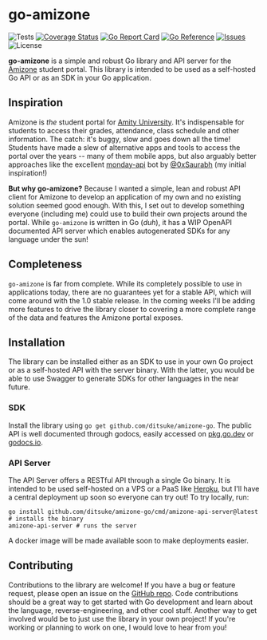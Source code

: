 # go-amizone

![Tests](https://img.shields.io/github/workflow/status/ditsuke/go-amizone/tests?label=tests&logo=github)
[![Coverage Status](https://img.shields.io/coveralls/github/ditsuke/go-amizone?logo=coveralls)][coveralls]
[![Go Report Card](https://goreportcard.com/badge/github.com/ditsuke/go-amizone?style=flat)][go-report-card]
[![Go Reference](https://pkg.go.dev/badge/github.com/ditsuke/go-amizone.svg)][go-reference]
[![Issues](https://img.shields.io/github/issues/ditsuke/go-amizone?logo=github)][issues]
![License](https://img.shields.io/github/license/ditsuke/go-amizone)

**go-amizone** is a simple and robust Go library and API server for the [Amizone](https://s.amizone.net) student portal.
This library is intended to be used as a self-hosted Go API or as an SDK in your Go application.

## Inspiration

Amizone is _the_ student portal for [Amity University](https://www.amity.edu/). It's indispensable for students to
access their grades, attendance, class schedule and other information. The catch: it's buggy, slow and goes down all the
time! Students have made a slew of alternative apps and tools to access the portal over the years -- many of them mobile
apps, but also arguably better approaches like the excellent [monday-api][monday-api] bot by [@0xSaurabh][0xSaurabh]
(my initial inspiration!)

**But why go-amizone?** Because I wanted a simple, lean and robust API client for Amizone to develop an application
of my own and no existing solution seemed good enough. With this, I set out to develop something everyone (including me)
could use to build their own projects around the portal. While `go-amizone` is written in Go (_duh_), it has a WIP
OpenAPI documented API server which enables autogenerated SDKs for any language under the sun!

## Completeness

`go-amizone` is far from complete. While its completely possible to use in applications today, there are no
guarantees yet for a stable API, which will come around with the 1.0 stable release. In the coming weeks I'll be adding
more features to drive the library closer to covering a more complete range of the data and features the Amizone
portal exposes.

## Installation

The library can be installed either as an SDK to use in your own Go project or as a self-hosted API with the server
binary. With the latter, you would be able to use Swagger to generate SDKs for other languages in the near future.

### SDK

Install the library using `go get github.com/ditsuke/amizone-go`. The public API is well documented through godocs,
easily accessed on [pkg.go.dev][go-reference] or [godocs.io][godocs.io].

### API Server

The API Server offers a RESTful API through a single Go binary. It is intended to be used self-hosted on a VPS or a PaaS
like [Heroku][heroku], but I'll have a central deployment up soon so everyone can try out! To try locally, run:

```shell
go install github.com/ditsuke/amizone-go/cmd/amizone-api-server@latest # installs the binary
amizone-api-server # runs the server
```

A docker image will be made available soon to make deployments easier.

## Contributing

Contributions to the library are welcome! If you have a bug or feature request, please open an issue on the
[GitHub repo][github]. Code contributions should be a great way to get started with Go development and learn
about the language, reverse-engineering, and other cool stuff. Another way to get involved would be to just use the
library in your own project! If you're working or planning to work on one, I would love to hear from you!

[monday-api]: https://github.com/0xSaurabh/monday-api

[0xSaurabh]: https://github.com/0xSaurabh/

[github]: https://github.com/ditsuke/amizone-go

[issues]: https://github.com/ditsuke/amizone-go/issues

[go-reference]: https://pkg.go.dev/github.com/ditsuke/go-amizone

[coveralls]: https://coveralls.io/github/ditsuke/go-amizone?branch=main

[go-report-card]: https://goreportcard.com/report/github.com/ditsuke/go-amizone

[heroku]: https://www.heroku.com/

[godocs.io]: https://godocs.io/github.com/ditsuke/go-amizone

